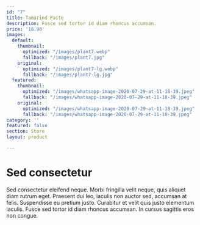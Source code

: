 ```yaml
---
id: "7"
title: Tamarind Paste
description: Fusce sed tortor id diam rhoncus accumsan.
price: '18.90'
images:
  default:
    thumbnail:
      optimized: "/images/plant7.webp"
      fallback: "/images/plant7.jpg"
    original:
      optimized: "/images/plant7-lg.webp"
      fallback: "/images/plant7-lg.jpg"
  featured:
    thumbnail:
      optimized: "/images/whatsapp-image-2020-07-29-at-11-18-39.jpeg"
      fallback: "/images/whatsapp-image-2020-07-29-at-11-18-39.jpeg"
    original:
      optimized: "/images/whatsapp-image-2020-07-29-at-11-18-39.jpeg"
      fallback: "/images/whatsapp-image-2020-07-29-at-11-18-39.jpeg"
category: ''
featured: false
section: Store
layout: product

---
```

# Sed consectetur

Sed consectetur eleifend neque. Morbi fringilla velit neque, quis aliquet diam rutrum eget. Praesent dui leo, iaculis non auctor sed, accumsan at felis. Suspendisse eu pretium justo. Curabitur et velit quis justo elementum iaculis. Fusce sed tortor id diam rhoncus accumsan. In cursus sagittis eros non congue.